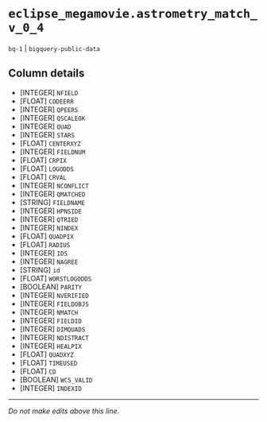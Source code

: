 # `eclipse_megamovie.astrometry_match_v_0_4`
`bq-1` | `bigquery-public-data`

## Column details
* [INTEGER]   `NFIELD`
* [FLOAT]     `CODEERR`
* [INTEGER]   `QPEERS`
* [INTEGER]   `QSCALEOK`
* [INTEGER]   `QUAD`
* [INTEGER]   `STARS`
* [FLOAT]     `CENTERXYZ`
* [INTEGER]   `FIELDNUM`
* [FLOAT]     `CRPIX`
* [FLOAT]     `LOGODDS`
* [FLOAT]     `CRVAL`
* [INTEGER]   `NCONFLICT`
* [INTEGER]   `QMATCHED`
* [STRING]    `FIELDNAME`
* [INTEGER]   `HPNSIDE`
* [INTEGER]   `QTRIED`
* [INTEGER]   `NINDEX`
* [FLOAT]     `QUADPIX`
* [FLOAT]     `RADIUS`
* [INTEGER]   `IDS`
* [INTEGER]   `NAGREE`
* [STRING]    `id`
* [FLOAT]     `WORSTLOGODDS`
* [BOOLEAN]   `PARITY`
* [INTEGER]   `NVERIFIED`
* [INTEGER]   `FIELDOBJS`
* [INTEGER]   `NMATCH`
* [INTEGER]   `FIELDID`
* [INTEGER]   `DIMQUADS`
* [INTEGER]   `NDISTRACT`
* [INTEGER]   `HEALPIX`
* [FLOAT]     `QUADXYZ`
* [FLOAT]     `TIMEUSED`
* [FLOAT]     `CD`
* [BOOLEAN]   `WCS_VALID`
* [INTEGER]   `INDEXID`

-------------------------------------------------------------------------------
*Do not make edits above this line.*
